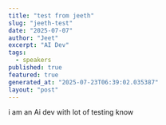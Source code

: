 ```yaml
---
title: "test from jeeth"
slug: "jeeth-test"
date: "2025-07-07"
author: "Jeet"
excerpt: "AI Dev"
tags:
  - speakers
published: true
featured: true
generated_at: "2025-07-23T06:39:02.035387"
layout: "post"
---
```


i am an Ai dev with lot of testing know